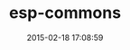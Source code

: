 ---
layout: post
title:  "esp-commons"
repo:   "openteam-esp/esp-commons"
date:   2015-02-18 17:08:59
gemurl: http://github.com/openteam-esp/esp-commons
---